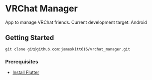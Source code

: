 # VRChat Manager

App to manage VRChat friends. Current development target: Android

## Getting Started

    git clone git@github.com:jameskitt616/vrchat_manager.git

### Prerequisites

- [Install Flutter](https://docs.flutter.dev/get-started/install)
